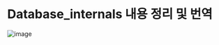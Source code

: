  # Database_internals  내용 정리 및 번역 
   
![image](https://github.com/sehyun-DBA/Database_internals/assets/160465819/379a5262-fd47-44fe-8fa4-4bdcd9d761c6)
 
 
 

